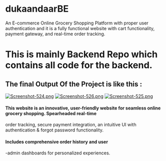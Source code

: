 # dukaandaarBE
An E-commerce Online Grocery Shopping Platform with proper user authentication and it is a fully functional website with cart functionality, payment gateway, and real-time order tracking.
# This is mainly Backend Repo which contains all code for the backend.
 
## The final Output Of the Project is like this : 
[![Screenshot-524.png](https://i.postimg.cc/wvPzhTgY/Screenshot-524.png)](https://postimg.cc/MMygwwn9)
[![Screenshot-526.png](https://i.postimg.cc/dVXgHNgG/Screenshot-526.png)](https://postimg.cc/sMYn1mj2)
[![Screenshot-525.png](https://i.postimg.cc/85kdhNw4/Screenshot-525.png)](https://postimg.cc/f3F0s4GS)

#### This website is an innovative, user-friendly website for seamless online grocery shopping. Spearheaded real-time
order tracking, secure payment integration, an intuitive UI with authentication & forgot password functionality.

#### Includes comprehensive order history and user
-admin dashboards for personalized experiences.

